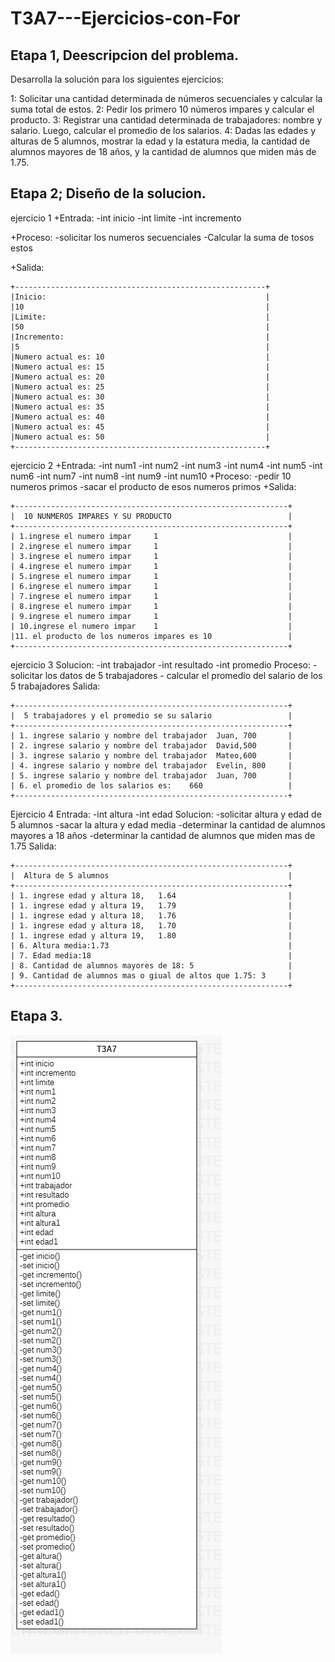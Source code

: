 # T3A7---Ejercicios-con-For

## Etapa 1, Deescripcion del problema.
Desarrolla la solución para los siguientes ejercicios:

1: Solicitar una cantidad determinada de números secuenciales y calcular la suma total de estos.
2: Pedir los primero 10 números impares y calcular el producto.
3: Registrar una cantidad determinada de trabajadores: nombre y salario. Luego, calcular el promedio de los salarios.
4: Dadas las edades y alturas de 5 alumnos, mostrar la edad y la estatura media, la cantidad de alumnos mayores de 18 años, y la cantidad de alumnos que miden más de 1.75.

## Etapa 2; Diseño de la solucion.
ejercicio 1
+Entrada:
       -int inicio
       -int limite
       -int incremento

+Proceso:
       -solicitar los numeros secuenciales
       -Calcular la suma de tosos estos

+Salida:

  ~~~
+--------------------------------------------------------+
|Inicio:                                                 |
|10                                                      |
|Limite:                                                 |
|50                                                      |
|Incremento:                                             |
|5                                                       |
|Numero actual es: 10                                    |
|Numero actual es: 15                                    |
|Numero actual es: 20                                    |
|Numero actual es: 25                                    |
|Numero actual es: 30                                    |
|Numero actual es: 35                                    |
|Numero actual es: 40                                    |
|Numero actual es: 45                                    |
|Numero actual es: 50                                    |
+--------------------------------------------------------+
  ~~~

ejercicio 2
  +Entrada:
        -int num1
        -int num2
        -int num3
        -int num4
        -int num5
        -int num6
        -int num7
        -int num8
        -int num9
        -int num10
  +Proceso:
        -pedir 10 numeros primos
        -sacar el producto de esos numeros primos
  +Salida:
  
  ~~~
+-------------------------------------------------------------+
|  10 NUNMEROS IMPARES Y SU PRODUCTO                          |
+-------------------------------------------------------------+
| 1.ingrese el numero impar     1                             |
| 2.ingrese el numero impar     1                             |
| 3.ingrese el numero impar     1                             |
| 4.ingrese el numero impar     1                             |
| 5.ingrese el numero impar     1                             |
| 6.ingrese el numero impar     1                             |
| 7.ingrese el numero impar     1                             |
| 8.ingrese el numero impar     1                             |
| 9.ingrese el numero impar     1                             |
| 10.ingrese el numero impar    1                             |
|11. el producto de los numeros impares es 10                 |
+-------------------------------------------------------------+

~~~

ejercicio 3
Solucion:
     -int trabajador
     -int resultado
     -int promedio
Proceso:
     - solicitar los datos de 5 trabajadores
     - calcular el promedio del salario de los 5 trabajadores
Salida:

  ~~~
+-------------------------------------------------------------+
|  5 trabajadores y el promedio se su salario                 |
+-------------------------------------------------------------+
| 1. ingrese salario y nombre del trabajador  Juan, 700       |
| 2. ingrese salario y nombre del trabajador  David,500       |
| 3. ingrese salario y nombre del trabajador  Mateo,600       |
| 4. ingrese salario y nombre del trabajador  Evelin, 800     |
| 5. ingrese salario y nombre del trabajador  Juan, 700       |    
| 6. el promedio de los salarios es:    660                   |
+-------------------------------------------------------------+
~~~

Ejercicio 4
Entrada:
      -int altura
      -int edad
Solucion:
      -solicitar altura y edad de 5 alumnos
      -sacar la altura y edad media 
      -determinar la cantidad de alumnos mayores a 18 años
      -determinar la cantidad de alumnos que miden mas de 1.75
Salida:
  ~~~
+-------------------------------------------------------------+
|  Altura de 5 alumnos                                        |
+-------------------------------------------------------------+
| 1. ingrese edad y altura 18,   1.64                         |
| 1. ingrese edad y altura 19,   1.79                         |
| 1. ingrese edad y altura 18,   1.76                         |
| 1. ingrese edad y altura 18,   1.70                         |
| 1. ingrese edad y altura 19,   1.80                         |    
| 6. Altura media:1.73                                        |
| 7. Edad media:18                                            |
| 8. Cantidad de alumnos mayores de 18: 5                     |
| 9. Cantidad de alumnos mas o giual de altos que 1.75: 3     |
+-------------------------------------------------------------+

~~~

## Etapa 3.
  ![](https://github.com/Matshota16/T3A7---Ejercicios-con-For/blob/a0513396d0e256783fb03a6eb2d5d58fe3eff04b/T3A7.jpeg)
